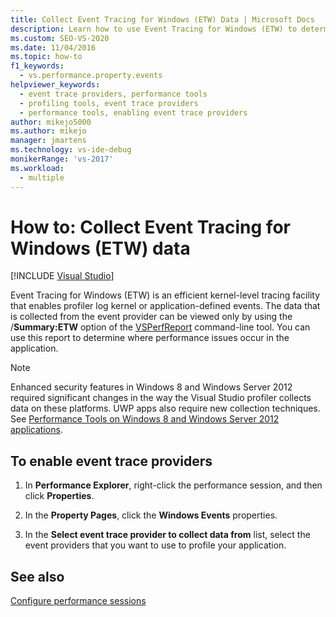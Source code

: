 ```yaml
---
title: Collect Event Tracing for Windows (ETW) Data | Microsoft Docs
description: Learn how to use Event Tracing for Windows (ETW) to determine where performance issues occur in the application. You view the data with VSPerfReport.exe.
ms.custom: SEO-VS-2020
ms.date: 11/04/2016
ms.topic: how-to
f1_keywords: 
  - vs.performance.property.events
helpviewer_keywords: 
  - event trace providers, performance tools
  - profiling tools, event trace providers
  - performance tools, enabling event trace providers
author: mikejo5000
ms.author: mikejo
manager: jmartens
ms.technology: vs-ide-debug
monikerRange: 'vs-2017'
ms.workload: 
  - multiple
---
```

# How to: Collect Event Tracing for Windows (ETW) data

 [!INCLUDE [Visual Studio](~/includes/applies-to-version/vs-not-mac.md)]

Event Tracing for Windows (ETW) is an efficient kernel-level tracing facility that enables profiler log kernel or application-defined events. The data that is collected from the event provider can be viewed only by using the /**Summary:ETW** option of the [VSPerfReport](../profiling/vsperfreport.md) command-line tool. You can use this report to determine where performance issues occur in the application.

> [!NOTE]
> Enhanced security features in Windows 8 and Windows Server 2012 required significant changes in the way the Visual Studio profiler collects data on these platforms. UWP apps also require new collection techniques. See [Performance Tools on Windows 8 and Windows Server 2012 applications](../profiling/performance-tools-on-windows-8-and-windows-server-2012-applications.md).

## To enable event trace providers

1. In **Performance Explorer**, right-click the performance session, and then click **Properties**.

2. In the **Property Pages**, click the **Windows Events** properties.

3. In the **Select event trace provider to collect data from** list, select the event providers that you want to use to profile your application.

## See also

[Configure performance sessions](../profiling/configuring-performance-sessions.md)
